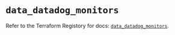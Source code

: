 # `data_datadog_monitors`

Refer to the Terraform Registory for docs: [`data_datadog_monitors`](https://registry.terraform.io/providers/datadog/datadog/3.34.0/docs/data-sources/monitors).
